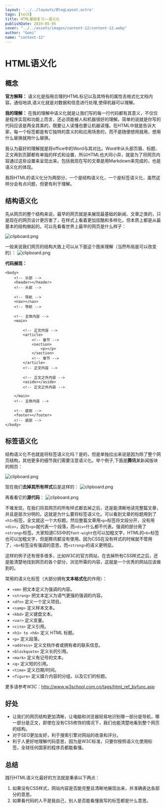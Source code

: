 ```yaml
---
layout: '../../layouts/BlogLayout.astro'
tags: [tech]
title: HTML基础复习——语义化
publishDate: 2019-05-05
cover: "../../assets/images/content-12/content-12.webp"
author: "Gomi"
name: "content-12"
---
```

HTML语义化
=======

概念
--
**官方解释：**
语义化是指用合理的HTML标记以及其特有的属性去格式化文档内容。通俗地讲,语义化就是对数据和信息进行处理,使得机器可以理解。

**我的理解：**
在我的理解中语义化就是让我们写的每一行代码都有其意义，不仅仅是程序实现和功能上而言，还必须能被人和机器很好的理解。简单的说就是你写的代码应该是两全其美的，既要让人读懂也要让机器读懂。在HTML中就是告诉大家，每一个标签都是有它独特的意义的和应用场景的，而不是随便想用就用，想用什么替换就用什么替换。

我认为最好的理解就是将office中的Word与其对比。Word中从头部页眉、标题、正文再到页脚都有单独的样式和设置，所以HTML也大同小异，就是为了将网页内容通过这些设置来呈现出来。包括我现在写的文章是用Markdown来完成的，也是语义化的体现。

我将HTML的语义化分为两部分，一个是结构语义化，一个是标签语义化，虽然这样分会有点问题，但更有利于理解。

结构语义化
--

先从网页的整个结构来说，最早的网页就是来展现最基础的新闻、文章之类的，只是现在的网页设计更厉害了，在样式上看着更加炫酷和多样化，但本质上都是从最基本的结构做起的。可以先看看世界上最早的网页是什么样子：

![clipboard.png](../../assets/images/content-12/content-12-1.webp)



一般来说我们网页的结构大致上可以从下面这个图来理解（当然布局是可以改变的）：
![clipboard.png](../../assets/images/content-12/content-12-2.webp)


**代码展现：**

```
<body>
    <!-- 头部 -->
    <header></header>
    <!-- 头部 -->

    <!-- 导航 -->
    <nav></nav>
    <!-- 导航 -->

    <!-- 主体内容 -->
    <main>
    
        <!-- 正文内容 -->
        <article>
            <!-- 章节 -->
            <section>
                <p></p>
            </section>
            <!-- 章节 -->
        </article>
        <!-- 正文内容 -->

        <!-- 正文之外内容 -->
        <aside></aside>
        <!-- 正文之外内容 -->
        
    </main>
    <!-- 主体内容 -->

    <!-- 底部 -->
    <footer></footer>
    <!-- 底部 -->
</body>
```

标签语义化
-----
结构语义化不也就是将标签语义化吗？是的，但是单独拉出来说是因为除了整个网页结构，其他更多的细节我们需要注意语义化。举个例子,下面是**腾讯**某新闻版块的网页：

![clipboard.png](../../assets/images/content-12/content-12-3.webp)

现在我们**去掉其所有样式**后是这样的：
![clipboard.png](../../assets/images/content-12/content-12-4.webp)


再看看它的**源代码**：
![clipboard.png](../../assets/images/content-12/content-12-5.webp)

不难发现，在我们将其网页的所有样式都去掉之后，还是能清晰地读完整篇文章，并且是层次分明的。这就是为什么要将标签语义化。可以看到文章的标题用到了`<h1>`标签，全文就这一个大标题。然后整篇文章用`<p>`标签将文段分开，没有用`<div>`，因为`<p>`就代表一个段落，而`<div>`什么都不代表。强调的部分用了`<strong>`标签。大家知道CSS中的`font-wight`也可以加粗文字，HTML的`<b>`标签也可以加粗文字，但是腾讯都没有使用。因为CSS在没有样式的时候就不管用了，`<b>`标签没有强调的意思，而`<strong>`的语义更明显。

这样的例子还有很多很多，比如W3C的官方网站，在去掉所有CSS样式之后，还是能清楚地找到网页的各个部分，浏览所需的内容，这就是一个优秀的网站应该做到的。

常用的语义化标签（大部分拥有**文本格式化**的作用）：

 - `<em>`	把文本定义为强调的内容。
 - `<strong>`	把文本定义为语气更强的强调的内容。
 - `<dfn>`	定义一个定义项目。
 - `<samp>`	定义样本文本。
 - `<kbd>`	定义键盘文本。
 - `<var>`	定义变量。
 - `<cite>`	定义引用。
 - `<h1> to <h6>`	定义 HTML 标题。
 - `<p>`	定义段落。
 - `<address>`	定义文档作者或拥有者的联系信息。
 - `<blockquote>`	定义长的引用。
 - `<mark>`	定义有记号的文本。
 - `<q>`	定义短的引用。
 - `<time>`	定义日期/时间。
 - `<figure>`	定义媒介内容的分组，以及它们的标题。

更多请参考W3C：http://www.w3school.com.cn/tags/html_ref_byfunc.asp

好处
--
 - 让我们的网页结构更加清晰，让电脑和浏览器轻易地识别哪一部分是导航，哪一部分是正文，即使在没有CSS修饰的情况下，我们也能清楚地看到整个网页的结构。
 - 对于SEO更加友好，利于搜索引擎对网站的收录和评分。
 - 利于人更好地理解代码意思，因为是W3C标准，只要你按照语义化使用标签，全球任何国家的程序员都能看懂。

总结
--
践行HTML语义化最好的方法就是秉承以下两点：

 1. 如果没有CSS样式，网站内容是否能完整且清晰地展现出来，并准确表达各部分的意思。
 2. 如果看代码的人不是我自己，别人是否能看懂我写的标签都是什么意思。